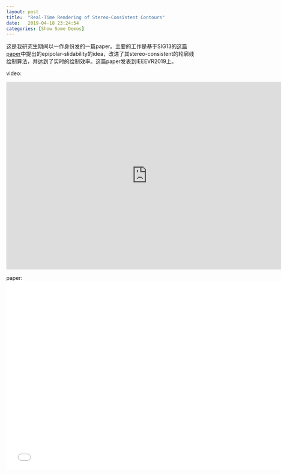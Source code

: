 ```yaml
---
layout: post
title:  "Real-Time Rendering of Stereo-Consistent Contours"
date:   2019-04-18 23:24:54
categories: [Show Some Demos]
---
```

这是我研究生期间以一作身份发的一篇paper。主要的工作是基于SIG13的[这篇paper]中提出的epipolar-slidability的idea，改进了其stereo-consistent的轮廓线绘制算法，并达到了实时的绘制效率。这篇paper发表到IEEEVR2019上。

[这篇paper]: http://www.cs.umsl.edu/~kang/Papers/kang_siggraph13.pdf

video:
<iframe src="https://www.jianguoyun.com/p/DZGsegAQ3aSlBhjIhdUB" width="750px" height="500px" frameborder="0" scrolling="no" allowfullscreen="true"></iframe>

paper:
<embed src="/images/StereoConsistentContours/paper.pdf" width="750px" height="500px"
 type="application/pdf">

